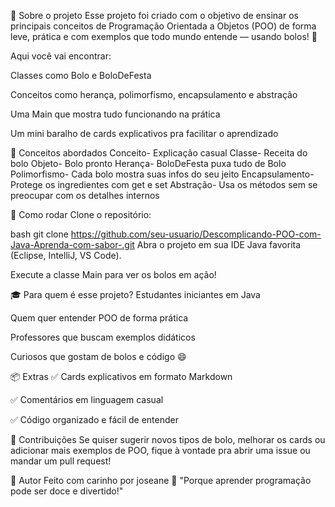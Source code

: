 
📌 Sobre o projeto
Esse projeto foi criado com o objetivo de ensinar os principais conceitos de Programação Orientada a Objetos (POO) de forma leve, prática e com exemplos que todo mundo entende — usando bolos! 🎂

Aqui você vai encontrar:

Classes como Bolo e BoloDeFesta

Conceitos como herança, polimorfismo, encapsulamento e abstração

Uma Main que mostra tudo funcionando na prática

Um mini baralho de cards explicativos pra facilitar o aprendizado

🧠 Conceitos abordados
Conceito-	Explicação casual
Classe-	Receita do bolo
Objeto-	Bolo pronto
Herança- BoloDeFesta puxa tudo de Bolo
Polimorfismo-	Cada bolo mostra suas infos do seu jeito
Encapsulamento-	Protege os ingredientes com get e set
Abstração-	Usa os métodos sem se preocupar com os detalhes internos

🚀 Como rodar
Clone o repositório:

bash
git clone https://github.com/seu-usuario/Descomplicando-POO-com-Java-Aprenda-com-sabor-.git
Abra o projeto em sua IDE Java favorita (Eclipse, IntelliJ, VS Code).

Execute a classe Main para ver os bolos em ação!

🎓 Para quem é esse projeto?
Estudantes iniciantes em Java

Quem quer entender POO de forma prática

Professores que buscam exemplos didáticos

Curiosos que gostam de bolos e código 😄

📦 Extras
✅ Cards explicativos em formato Markdown

✅ Comentários em linguagem casual

✅ Código organizado e fácil de entender

💬 Contribuições
Se quiser sugerir novos tipos de bolo, melhorar os cards ou adicionar mais exemplos de POO, fique à vontade pra abrir uma issue ou mandar um pull request!

🧁 Autor
Feito com carinho por joseane 💬 "Porque aprender programação pode ser doce e divertido!"
